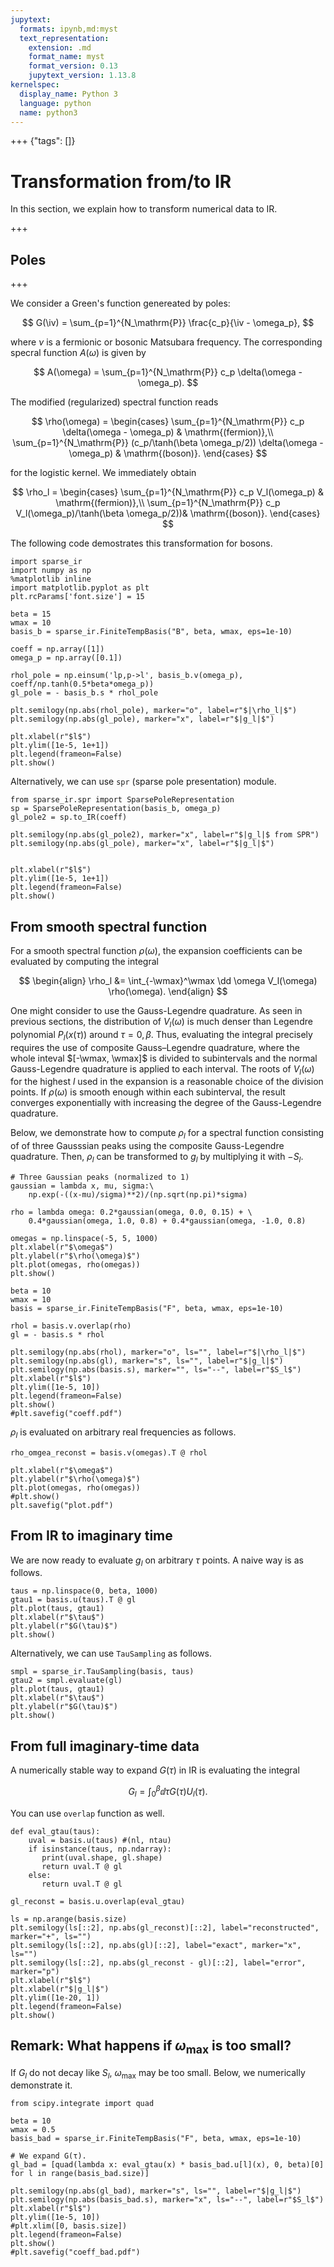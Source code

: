 ```yaml
---
jupytext:
  formats: ipynb,md:myst
  text_representation:
    extension: .md
    format_name: myst
    format_version: 0.13
    jupytext_version: 1.13.8
kernelspec:
  display_name: Python 3
  language: python
  name: python3
---
```


+++ {"tags": []}

# Transformation from/to IR

$$
\newcommand{\iv}{{\mathrm{i}\nu}}
\newcommand{\wmax}{{\omega_\mathrm{max}}}
\newcommand{\dd}{{\mathrm{d}}}
$$

In this section, we explain how to transform numerical data to IR.

+++

## Poles

+++

We consider a Green's function genereated by poles:

$$
G(\iv) = \sum_{p=1}^{N_\mathrm{P}} \frac{c_p}{\iv - \omega_p},
$$

where $\nu$ is a fermionic or bosonic Matsubara frequency.
The corresponding specral function $A(\omega)$ is given by

$$
A(\omega) = \sum_{p=1}^{N_\mathrm{P}} c_p \delta(\omega - \omega_p).
$$

The modified (regularized) spectral function reads

$$
\rho(\omega) = 
\begin{cases}
\sum_{p=1}^{N_\mathrm{P}} c_p \delta(\omega - \omega_p) & \mathrm{(fermion)},\\
\sum_{p=1}^{N_\mathrm{P}} (c_p/\tanh(\beta \omega_p/2)) \delta(\omega - \omega_p) & \mathrm{(boson)}.
\end{cases}
$$

for the logistic kernel.
We immediately obtain

$$
\rho_l = 
\begin{cases}
\sum_{p=1}^{N_\mathrm{P}} c_p V_l(\omega_p) & \mathrm{(fermion)},\\
\sum_{p=1}^{N_\mathrm{P}} c_p V_l(\omega_p)/\tanh(\beta \omega_p/2))& \mathrm{(boson)}.
\end{cases}
$$

The following code demostrates this transformation for bosons.

```{code-cell}
import sparse_ir
import numpy as np
%matplotlib inline
import matplotlib.pyplot as plt
plt.rcParams['font.size'] = 15

beta = 15
wmax = 10
basis_b = sparse_ir.FiniteTempBasis("B", beta, wmax, eps=1e-10)

coeff = np.array([1])
omega_p = np.array([0.1])

rhol_pole = np.einsum('lp,p->l', basis_b.v(omega_p), coeff/np.tanh(0.5*beta*omega_p))
gl_pole = - basis_b.s * rhol_pole

plt.semilogy(np.abs(rhol_pole), marker="o", label=r"$|\rho_l|$")
plt.semilogy(np.abs(gl_pole), marker="x", label=r"$|g_l|$")

plt.xlabel(r"$l$")
plt.ylim([1e-5, 1e+1])
plt.legend(frameon=False)
plt.show()
```

Alternatively, we can use ``spr`` (sparse pole presentation) module.

```{code-cell}
from sparse_ir.spr import SparsePoleRepresentation
sp = SparsePoleRepresentation(basis_b, omega_p)
gl_pole2 = sp.to_IR(coeff)

plt.semilogy(np.abs(gl_pole2), marker="x", label=r"$|g_l|$ from SPR")
plt.semilogy(np.abs(gl_pole), marker="x", label=r"$|g_l|$")


plt.xlabel(r"$l$")
plt.ylim([1e-5, 1e+1])
plt.legend(frameon=False)
plt.show()
```

## From smooth spectral function

For a smooth spectral function $\rho(\omega)$, the expansion coefficients can be evaluated by computing the integral

$$
\begin{align}
    \rho_l &= \int_{-\wmax}^\wmax \dd \omega V_l(\omega) \rho(\omega).
\end{align}
$$

One might consider to use the Gauss-Legendre quadrature.
As seen in previous sections, the distribution of $V_l(\omega)$ is much denser than Legendre polynomial $P_l(x(\tau))$ around $\tau=0, \beta$.
Thus, evaluating the integral precisely requires the use of composite Gauss–Legendre quadrature,
where the whole inteval $[-\wmax, \wmax]$ is divided to subintervals and the normal Gauss-Legendre quadrature is 
applied to each interval.
The roots of $V_l(\omega)$ for the highest $l$ used in the expansion
is a reasonable choice of the division points.
If $\rho(\omega)$ is smooth enough within each subinterval,
the result converges exponentially with increasing the degree of the Gauss-Legendre quadrature.

Below, we demonstrate how to compute $\rho_l$ for a spectral function consisting of of three Gausssian peaks using the composite Gauss-Legendre quadrature.
Then, $\rho_l$ can be transformed to $g_l$ by multiplying it with $- S_l$.

```{code-cell}
# Three Gaussian peaks (normalized to 1)
gaussian = lambda x, mu, sigma:\
    np.exp(-((x-mu)/sigma)**2)/(np.sqrt(np.pi)*sigma)

rho = lambda omega: 0.2*gaussian(omega, 0.0, 0.15) + \
    0.4*gaussian(omega, 1.0, 0.8) + 0.4*gaussian(omega, -1.0, 0.8)

omegas = np.linspace(-5, 5, 1000)
plt.xlabel(r"$\omega$")
plt.ylabel(r"$\rho(\omega)$")
plt.plot(omegas, rho(omegas))
plt.show()
```

```{code-cell}
beta = 10
wmax = 10
basis = sparse_ir.FiniteTempBasis("F", beta, wmax, eps=1e-10)

rhol = basis.v.overlap(rho)
gl = - basis.s * rhol

plt.semilogy(np.abs(rhol), marker="o", ls="", label=r"$|\rho_l|$")
plt.semilogy(np.abs(gl), marker="s", ls="", label=r"$|g_l|$")
plt.semilogy(np.abs(basis.s), marker="", ls="--", label=r"$S_l$")
plt.xlabel(r"$l$")
plt.ylim([1e-5, 10])
plt.legend(frameon=False)
plt.show()
#plt.savefig("coeff.pdf")
```

$\rho_l$ is evaluated on arbitrary real frequencies as follows.

```{code-cell}
rho_omgea_reconst = basis.v(omegas).T @ rhol

plt.xlabel(r"$\omega$")
plt.ylabel(r"$\rho(\omega)$")
plt.plot(omegas, rho(omegas))
#plt.show()
plt.savefig("plot.pdf")
```

## From IR to imaginary time

We are now ready to evaluate $g_l$ on arbitrary $\tau$ points.
A naive way is as follows.

```{code-cell}
taus = np.linspace(0, beta, 1000)
gtau1 = basis.u(taus).T @ gl
plt.plot(taus, gtau1)
plt.xlabel(r"$\tau$")
plt.ylabel(r"$G(\tau)$")
plt.show()
```

Alternatively, we can use ``TauSampling`` as follows.

```{code-cell}
smpl = sparse_ir.TauSampling(basis, taus)
gtau2 = smpl.evaluate(gl)
plt.plot(taus, gtau1)
plt.xlabel(r"$\tau$")
plt.ylabel(r"$G(\tau)$")
plt.show()
```

## From full imaginary-time data

A numerically stable way to expand $G(\tau)$ in IR 
is evaluating the integral

$$
G_l = \int_0^\beta \dd \tau G(\tau) U_l(\tau).
$$

You can use `overlap` function as well.

```{code-cell}
def eval_gtau(taus):
    uval = basis.u(taus) #(nl, ntau)
    if isinstance(taus, np.ndarray):
       print(uval.shape, gl.shape)
       return uval.T @ gl
    else:
       return uval.T @ gl

gl_reconst = basis.u.overlap(eval_gtau)

ls = np.arange(basis.size)
plt.semilogy(ls[::2], np.abs(gl_reconst)[::2], label="reconstructed", marker="+", ls="")
plt.semilogy(ls[::2], np.abs(gl)[::2], label="exact", marker="x", ls="")
plt.semilogy(ls[::2], np.abs(gl_reconst - gl)[::2], label="error", marker="p")
plt.xlabel(r"$l$")
plt.xlabel(r"$|g_l|$")
plt.ylim([1e-20, 1])
plt.legend(frameon=False)
plt.show()
```

## Remark: What happens if $\omega_\mathrm{max}$ is too small?

If $G_l$ do not decay like $S_l$,  $\omega_\mathrm{max}$ may be too small.
Below, we numerically demonstrate it.

```{code-cell}
from scipy.integrate import quad

beta = 10
wmax = 0.5
basis_bad = sparse_ir.FiniteTempBasis("F", beta, wmax, eps=1e-10)

# We expand G(τ).
gl_bad = [quad(lambda x: eval_gtau(x) * basis_bad.u[l](x), 0, beta)[0] for l in range(basis_bad.size)]

plt.semilogy(np.abs(gl_bad), marker="s", ls="", label=r"$|g_l|$")
plt.semilogy(np.abs(basis_bad.s), marker="x", ls="--", label=r"$S_l$")
plt.xlabel(r"$l$")
plt.ylim([1e-5, 10])
#plt.xlim([0, basis.size])
plt.legend(frameon=False)
plt.show()
#plt.savefig("coeff_bad.pdf")
```

```{code-cell}

```
